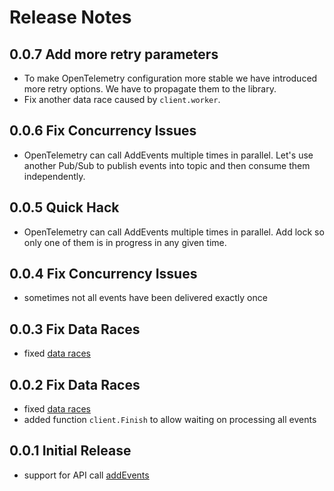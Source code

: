 # Release Notes

## 0.0.7 Add more retry parameters

* To make OpenTelemetry configuration more stable we have introduced more retry options. We have to propagate them to the library.
* Fix another data race caused by `client.worker`.

## 0.0.6 Fix Concurrency Issues

* OpenTelemetry can call AddEvents multiple times in parallel. Let's use another Pub/Sub to publish events into topic and then consume them independently.

## 0.0.5 Quick Hack

* OpenTelemetry can call AddEvents multiple times in parallel. Add lock so only one of them is in progress in any given time.

## 0.0.4 Fix Concurrency Issues

* sometimes not all events have been delivered exactly once

## 0.0.3 Fix Data Races

* fixed [data races](https://go.dev/doc/articles/race_detector)

## 0.0.2 Fix Data Races

* fixed [data races](https://go.dev/doc/articles/race_detector)
* added function `client.Finish` to allow waiting on processing all events
## 0.0.1 Initial Release

* support for API call [addEvents](https://app.scalyr.com/help/api#addEvents)
